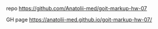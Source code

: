 repo 
https://github.com/Anatolii-med/goit-markup-hw-07


GH page
https://anatolii-med.github.io/goit-markup-hw-07/
